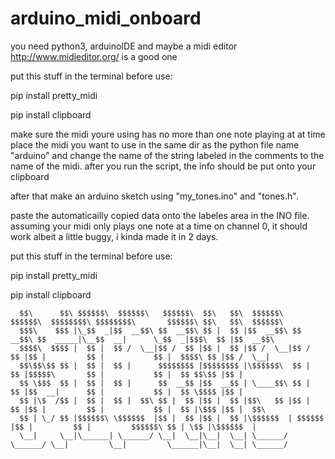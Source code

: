 # arduino_midi_onboard

you need python3, arduinoIDE and maybe a midi editor http://www.midieditor.org/ is a good one

put this stuff in the terminal before use:

pip install pretty_midi

pip install clipboard


make sure the midi youre using has no more than one note playing at at time
place the midi you want to use in the same dir as the python file name "arduino" and change the name of the string labeled in the comments to the name of the midi.
after you run the script, the info should be put onto your clipboard

after that make an arduino sketch using "my_tones.ino" and "tones.h".

paste the automaticailly copied data onto the labeles area in the INO file.
assuming your midi only plays one note at a time on channel 0, it should work albeit a little buggy, i kinda made it in 2 days.


put this stuff in the terminal before use:

pip install pretty_midi

pip install clipboard


                                                                                                                                                             

      $$\      $$\ $$$$$$\  $$$$$$\   $$$$$$\  $$\   $$\  $$$$$$\   $$$$$$\  $$$$$$$$\ $$$$$$$$\       $$$$$$\ $$\   $$\  $$$$$$\  
      $$$\    $$$ |\_$$  _|$$  __$$\ $$  __$$\ $$ |  $$ |$$  __$$\ $$  __$$\ $$  _____|\__$$  __|      \_$$  _|$$$\  $$ |$$  __$$\ 
      $$$$\  $$$$ |  $$ |  $$ /  \__|$$ /  $$ |$$ |  $$ |$$ /  \__|$$ /  $$ |$$ |         $$ |           $$ |  $$$$\ $$ |$$ /  \__|
      $$\$$\$$ $$ |  $$ |  $$ |      $$$$$$$$ |$$$$$$$$ |\$$$$$$\  $$ |  $$ |$$$$$\       $$ |           $$ |  $$ $$\$$ |$$ |      
      $$ \$$$  $$ |  $$ |  $$ |      $$  __$$ |$$  __$$ | \____$$\ $$ |  $$ |$$  __|      $$ |           $$ |  $$ \$$$$ |$$ |      
      $$ |\$  /$$ |  $$ |  $$ |  $$\ $$ |  $$ |$$ |  $$ |$$\   $$ |$$ |  $$ |$$ |         $$ |           $$ |  $$ |\$$$ |$$ |  $$\ 
      $$ | \_/ $$ |$$$$$$\ \$$$$$$  |$$ |  $$ |$$ |  $$ |\$$$$$$  | $$$$$$  |$$ |         $$ |         $$$$$$\ $$ | \$$ |\$$$$$$  |
      \__|     \__|\______| \______/ \__|  \__|\__|  \__| \______/  \______/ \__|         \__|         \______|\__|  \__| \______/ 
                                                                                                                                   
                                                                                                                                   
                                                                                                                                   
